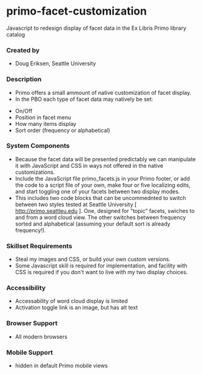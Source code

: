 # primo-facet-customization
Javascript to redesign display of facet data in the Ex Libris Primo library catalog

### Created by
 - Doug Eriksen, Seattle University

### Description
 - Primo offers a small ammount of native customization of facet display.
 - In the PBO each type of facet data may natively be set:
* On/Off
* Position in facet menu
* How many items display
* Sort order (frequency or alphabetical)

### System Components
 - Because the facet data will be presented predictably we can manipulate it with JavaScript and CSS in ways not offered in the native customizations.
 - Include the JavaScript file primo_facets.js in your Primo footer, or add the code to a script file of your own, make four or five localizing edits, and start toggling one of your facets between two display modes.
 - This includes two code blocks that can be uncommednted to switch between two styles tested at Seattle University [ http://primo.seattleu.edu ]. One, designed for "topic" facets, swiches to and from a word cloud view. The other switches between frequency sorted and alphabetical (assuming your default sort is already frequency!).

### Skillset Requirements
- Steal my images and CSS, or build your own custom versions.
- Some Javascript skill is required for implementation, and facility with CSS is required if you don't want to live with my two display choices.

### Accessibility
 - Accessability of word cloud display is limited
 - Activation toggle link is an image, but has alt text

### Browser Support
 - All modern browsers

### Mobile Support
 - hidden in default Primo mobile views

